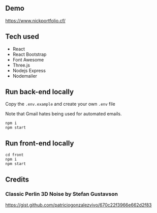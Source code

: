 ## Demo
https://www.nickportfolio.cf/

## Tech used
- React
- React Bootstrap
- Font Awesome
- Three.js
- Nodejs Express
- Nodemailer

## Run back-end locally
Copy the `.env.example` and create your own `.env` file

Note that Gmail hates being used for automated emails.
```
npm i
npm start
```

## Run front-end locally
```
cd front
npm i
npm start
```


## Credits
### Classic Perlin 3D Noise by Stefan Gustavson
https://gist.github.com/patriciogonzalezvivo/670c22f3966e662d2f83